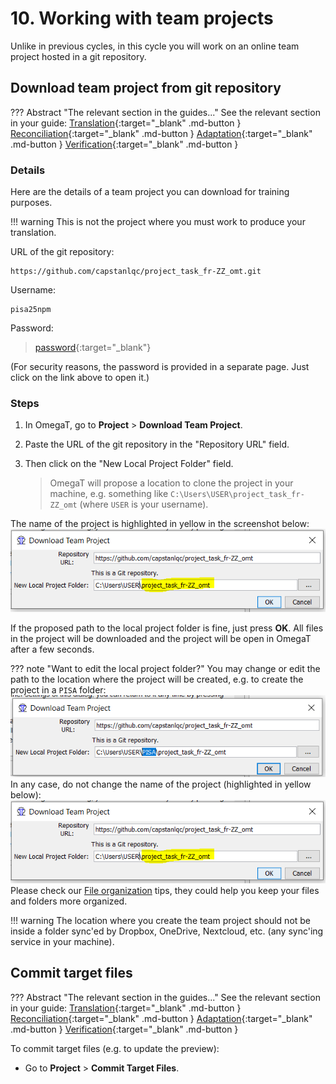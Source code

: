 # 10. Working with team projects

Unlike in previous cycles, in this cycle you will work on an online team project hosted in a git repository.

## Download team project from git repository

<!-- prettier-ignore -->
??? Abstract "The relevant section in the guides..."
    See the relevant section in your guide:
    [Translation](../translation/accessing-the-project.md#downloading-a-team-project){:target="_blank" .md-button }
    [Reconciliation](../reconciliation/accessing-the-project.md#downloading-a-team-project){:target="_blank" .md-button }
    [Adaptation](../adaptation/accessing-the-project.md#downloading-a-team-project){:target="_blank" .md-button }
    [Verification](../verification/accessing-the-project.md#downloading-a-team-project){:target="_blank" .md-button }

### Details

Here are the details of a team project you can download for training purposes.

<!-- prettier-ignore -->
!!! warning
    This is not the project where you must work to produce your translation.

URL of the git repository:

```url
https://github.com/capstanlqc/project_task_fr-ZZ_omt.git
```

Username:

```username
pisa25npm
```

Password:

> [password](http://cat.capstan.be/OmegaT/exercises/password.txt){:target="\_blank"}

(For security reasons, the password is provided in a separate page. Just click on the link above to open it.)

### Steps

1. In OmegaT, go to **Project** > **Download Team Project**.

2. Paste the URL of the git repository in the "Repository URL" field.

3. Then click on the "New Local Project Folder" field.

   > OmegaT will propose a location to clone the project in your machine, e.g. something like `C:\Users\USER\project_task_fr-ZZ_omt` (where `USER` is your username).

The name of the project is highlighted in yellow in the screenshot below:
![](../_img/omt_git_keep_project_name.png)

<!-- ![](../_img/omt_git_download.png) -->

If the proposed path to the local project folder is fine, just press **OK**. All files in the project will be downloaded and the project will be open in OmegaT after a few seconds.

<!-- prettier-ignore -->
??? note "Want to edit the local project folder?"
    You may change or edit the path to the location where the project will be created, e.g. to create the project in a `PISA` folder:
    ![](../_img/omt_git_edit_path.png)
    In any case, do not change the name of the project (highlighted in yellow below):
    ![](../_img/omt_git_keep_project_name.png)
    Please check our [File organization](../misc/tips.md/#file-organization) tips, they could help you keep your files and folders more organized.

<!-- prettier-ignore -->
!!! warning
    The location where you create the team project should not be inside a folder sync'ed by Dropbox, OneDrive, Nextcloud, etc. (any sync'ing service in your machine).

<!-- ![](../_img/omt_git_three_dots.png) -->

<!--

![](../_img/image001.png)

![](../_img/image002.png)

![](../_img/image003.png)

-->

## Commit target files

<!-- prettier-ignore -->
??? Abstract "The relevant section in the guides..."
    See the relevant section in your guide:
    [Translation](../translation/creating-your-deliverable.md#online-team-project-via-repository){:target="_blank" .md-button }
    [Reconciliation](../reconciliation/creating-your-deliverable.md#online-team-project-via-repository){:target="_blank" .md-button }
    [Adaptation](../adaptation/creating-your-deliverable.md#online-team-project-via-repository){:target="_blank" .md-button }
    [Verification](../verification/creating-your-deliverable.md#online-team-project-via-repository){:target="_blank" .md-button }

To commit target files (e.g. to update the preview):

- Go to **Project** > **Commit Target Files**.
